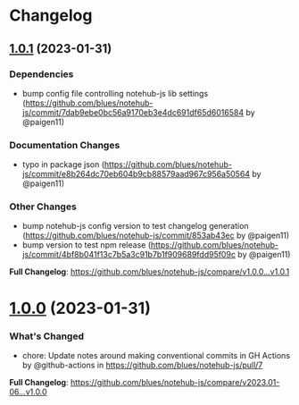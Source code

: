 # Changelog

## [1.0.1](https://github.com/blues/notehub-js/compare/v1.0.0...v1.0.1) (2023-01-31)

### Dependencies

- bump config file controlling notehub-js lib settings (https://github.com/blues/notehub-js/commit/7dab9ebe0bc56a9170eb3e4dc691df65d6016584 by @paigen11)

### Documentation Changes

- typo in package json (https://github.com/blues/notehub-js/commit/e8b264dc70eb604b9cb88579aad967c956a50564 by @paigen11)

### Other Changes

- bump notehub-js config version to test changelog generation (https://github.com/blues/notehub-js/commit/853ab43ec by @paigen11)
- bump version to test npm release (https://github.com/blues/notehub-js/commit/4bf8b041f13c7b5a3c91b7b1f909689fdd95f09c by @paigen11)

**Full Changelog**: https://github.com/blues/notehub-js/compare/v1.0.0...v1.0.1

# [1.0.0](https://github.com/blues/notehub-js/compare/v2023.01-06...v1.0.0) (2023-01-31)

### What's Changed

- chore: Update notes around making conventional commits in GH Actions by @github-actions in https://github.com/blues/notehub-js/pull/7

**Full Changelog**: https://github.com/blues/notehub-js/compare/v2023.01-06...v1.0.0
